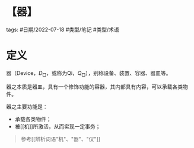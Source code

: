 # 【器】

tags: #日期/2022-07-18 #类型/笔记 #类型/术语 



# 定义

器（Device，$D_{\Box}$，或称为Qi，$Q_{\Box}$），别称设备、装置、容器、器皿等。

器之本质是器皿，具有一个修饰功能的容器，其内部具有内容，可以承载各类物件。

器之主要功能是：
- 承载各类物件；
- 被[[机]]所激活，从而实现一定事务；

> 参考[[辨析词语"机"、"器"、"仪"]]